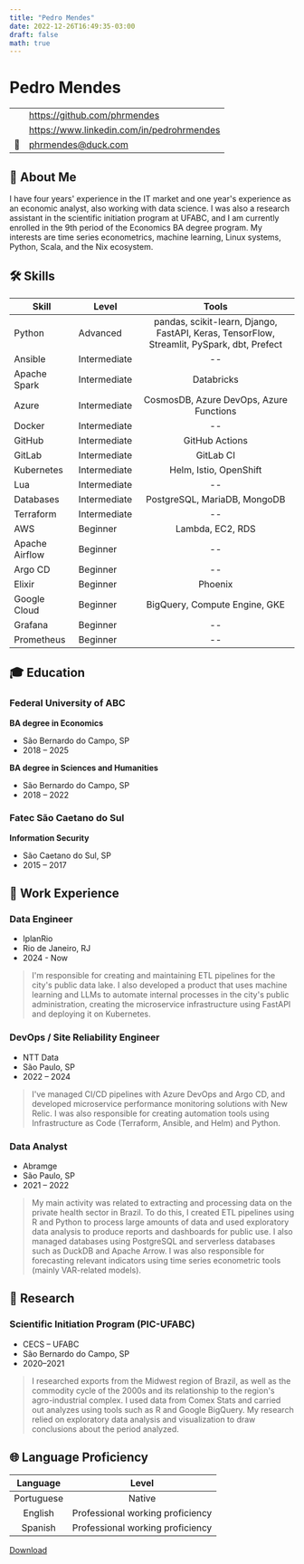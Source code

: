 ```yaml
---
title: "Pedro Mendes"
date: 2022-12-26T16:49:35-03:00
draft: false
math: true
---
```


<link rel="stylesheet" type="text/css" href="https://cdn.jsdelivr.net/gh/devicons/devicon@latest/devicon.min.css" />

# Pedro Mendes

|                                                |                                             |
| ---------------------------------------------- | ------------------------------------------- |
| <i class="devicon-github-original"></i>        | <https://github.com/phrmendes>              |
| <i class="devicon-linkedin-plain colored"></i> | <https://www.linkedin.com/in/pedrohrmendes> |
| 📧                                             | <phrmendes@duck.com>                        |

## 👤 About Me

I have four years' experience in the IT market and one year's experience as an economic analyst, also working with data science. I was also a research assistant in the scientific initiation program at UFABC, and I am currently enrolled in the 9th period of the Economics BA degree program. My interests are time series econometrics, machine learning, Linux systems, Python, Scala, and the Nix ecosystem.

## 🛠️ Skills

| Skill                                                        | Level        |                                           Tools                                            |
| ------------------------------------------------------------ | ------------ | :----------------------------------------------------------------------------------------: |
| <i class="devicon-python-plain"></i> Python                  | Advanced     | pandas, scikit-learn, Django, FastAPI, Keras, TensorFlow, Streamlit, PySpark, dbt, Prefect |
| <i class="devicon-ansible-plain"></i> Ansible                | Intermediate |                                             --                                             |
| <i class="devicon-apachespark-original"></i> Apache Spark    | Intermediate |                                         Databricks                                         |
| <i class="devicon-azure-plain"></i> Azure                    | Intermediate |                          CosmosDB, Azure DevOps, Azure Functions                           |
| <i class="devicon-docker-plain"></i> Docker                  | Intermediate |                                             --                                             |
| <i class="devicon-github-plain"></i> GitHub                  | Intermediate |                                       GitHub Actions                                       |
| <i class="devicon-gitlab-plain"></i> GitLab                  | Intermediate |                                         GitLab CI                                          |
| <i class="devicon-kubernetes-plain"></i> Kubernetes          | Intermediate |                                   Helm, Istio, OpenShift                                   |
| <i class="devicon-lua-plain"></i> Lua                        | Intermediate |                                             --                                             |
| <i class="devicon-sqldeveloper-plain"></i> Databases         | Intermediate |                                PostgreSQL, MariaDB, MongoDB                                |
| <i class="devicon-terraform-plain"></i> Terraform            | Intermediate |                                             --                                             |
| <i class="devicon-amazonwebservices-plain-wordmark"></i> AWS | Beginner     |                                      Lambda, EC2, RDS                                      |
| <i class="devicon-apacheairflow-plain"></i> Apache Airflow   | Beginner     |                                             --                                             |
| <i class="devicon-argocd-plain"></i> Argo CD                 | Beginner     |                                             --                                             |
| <i class="devicon-elixir-plain"></i> Elixir                  | Beginner     |                                          Phoenix                                           |
| <i class="devicon-googlecloud-plain"></i> Google Cloud       | Beginner     |                               BigQuery, Compute Engine, GKE                                |
| <i class="devicon-grafana-plain"></i> Grafana                | Beginner     |                                             --                                             |
| <i class="devicon-prometheus-original"></i> Prometheus       | Beginner     |                                             --                                             |

## 🎓 Education

### Federal University of ABC

**BA degree in Economics**

- São Bernardo do Campo, SP
- 2018 – 2025

**BA degree in Sciences and Humanities**

- São Bernardo do Campo, SP
- 2018 – 2022

### Fatec São Caetano do Sul

**Information Security**

- São Caetano do Sul, SP
- 2015 – 2017

## 💼 Work Experience

### Data Engineer

- IplanRio
- Rio de Janeiro, RJ
- 2024 - Now

> I'm responsible for creating and maintaining ETL pipelines for the city's public data lake. I also developed a product that uses machine learning and LLMs to automate internal processes in the city's public administration, creating the microservice infrastructure using FastAPI and deploying it on Kubernetes.

### DevOps / Site Reliability Engineer

- NTT Data
- São Paulo, SP
- 2022 – 2024

> I've managed CI/CD pipelines with Azure DevOps and Argo CD, and developed microservice performance monitoring solutions with New Relic. I was also responsible for creating automation tools using Infrastructure as Code (Terraform, Ansible, and Helm) and Python.

### Data Analyst

- Abramge
- São Paulo, SP
- 2021 – 2022

> My main activity was related to extracting and processing data on the private health sector in Brazil. To do this, I created ETL pipelines using R and Python to process large amounts of data and used exploratory data analysis to produce reports and dashboards for public use. I also managed databases using PostgreSQL and serverless databases such as DuckDB and Apache Arrow. I was also responsible for forecasting relevant indicators using time series econometric tools (mainly VAR-related models).

## 🔎 Research

### Scientific Initiation Program (PIC-UFABC)

- CECS – UFABC
- São Bernardo do Campo, SP
- 2020–2021

> I researched exports from the Midwest region of Brazil, as well as the commodity cycle of the 2000s and its relationship to the region's agro-industrial complex. I used data from Comex Stats and carried out analyzes using tools such as R and Google BigQuery. My research relied on exploratory data analysis and visualization to draw conclusions about the period analyzed.

## 🌐 Language Proficiency

|  Language  |              Level               |
| :--------: | :------------------------------: |
| Portuguese |              Native              |
|  English   | Professional working proficiency |
|  Spanish   | Professional working proficiency |

[Download](/cv.pdf)
